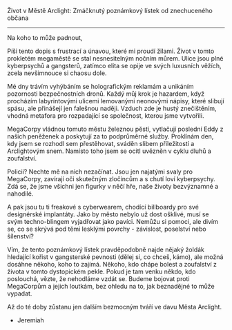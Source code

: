 Život v Městě Arclight: Zmáčknutý poznámkový lístek od znechuceného občana

---

Na koho to může padnout,

Píši tento dopis s frustrací a únavou, které mi proudí žilami. Život v tomto prokletém megaměstě se stal nesnesitelným nočním můrem. Ulice jsou plné kyberpsychů a gangsterů, zatímco elita se opije ve svých luxusních věžích, zcela nevšimnouce si chaosu dole.

Mé dny trávím vyhýbáním se holografickým reklamám a unikáním pozornosti bezpečnostních dronů. Každý můj krok je hazardem, když procházím labyrintovými ulicemi lemovanými neonovými nápisy, které slibují spásu, ale přinášejí jen falešnou naději. Vzduch zde je hustý znečištěním, vhodná metafora pro rozpadající se společnost, kterou jsme vytvořili.

MegaCorpy vládnou tomuto městu železnou pěstí, vytlačují poslední Eddy z našich peněženek a poskytují za to podprůměrné služby. Proklínám den, kdy jsem se rozhodl sem přestěhovat, sváděn slibem příležitostí a Arclightovým snem. Namísto toho jsem se ocitl uvězněn v cyklu dluhů a zoufalství.

Policii? Nechte mě na nich nezačínat. Jsou jen najatými svaly pro MegaCorpy, zavírají oči skutečným zločincům a s chutí loví kyberpsychy. Zdá se, že jsme všichni jen figurky v něčí hře, naše životy bezvýznamné a nahodilé.

A pak jsou tu ti freakové s cyberwearem, chodící billboardy pro své designérské implantáty. Jako by město nebylo už dost ošklivé, musí se svým techno-blingem vyjadřovat jako pavíci. Nemůžu si pomoci, ale divím se, co se skrývá pod těmi lesklými povrchy - závislost, poselství nebo šílenství?

Vím, že tento poznámkový lístek pravděpodobně najde nějaký žoldák hledající kořist v gangsterské pevnosti (dělej si, co chceš, kámo), ale možná dosáhne někoho, koho to zajímá. Někoho, kdo chápe bolest a zoufalství z života v tomto dystopickém pekle. Pokud je tam venku někdo, kdo poslouchá, vězte, že nehodláme vzdát se. Budeme bojovat proti MegaCorpům a jejich loutkám, bez ohledu na to, jak beznadějné to může vypadat.

Až do té doby zůstanu jen dalším bezmocným tváří ve davu Města Arclight.

- Jeremiah
